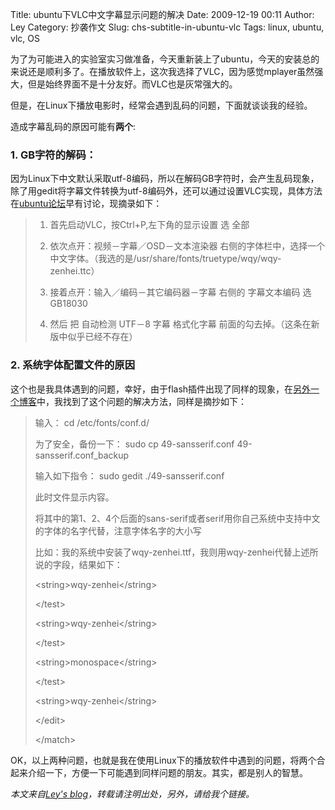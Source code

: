 Title: ubuntu下VLC中文字幕显示问题的解决
Date: 2009-12-19 00:11
Author: Ley
Category: 抄袭作文
Slug: chs-subtitle-in-ubuntu-vlc
Tags: linux, ubuntu, vlc, OS 

为了为可能进入的实验室实习做准备，今天重新装上了ubuntu，今天的安装总的来说还是顺利多了。在播放软件上，这次我选择了VLC，因为感觉mplayer虽然强大，但是始终界面不是十分友好。而VLC也是灰常强大的。

但是，在Linux下播放电影时，经常会遇到乱码的问题，下面就谈谈我的经验。

造成字幕乱码的原因可能有**两个**:

### 1. GB字符的解码：

因为Linux下中文默认采取utf-8编码，所以在解码GB字符时，会产生乱码现象，除了用gedit将字幕文件转换为utf-8编码外，还可以通过设置VLC实现，具体方法在[ubuntu论坛][]早有讨论，现摘录如下：

> 1. 首先启动VLC，按Ctrl+P,左下角的显示设置 选 全部
>
> 2. 依次点开：视频－字幕／OSD－文本渲染器
> 右侧的字体栏中，选择一个中文字体。（我选的是/usr/share/fonts/truetype/wqy/wqy-zenhei.ttc）
>
> 3. 接着点开：输入／编码－其它编码器－字幕 右侧的 字幕文本编码 选 GB18030
>
> 4. 然后 把 自动检测 UTF－8 字幕 格式化字幕
> 前面的勾去掉。（这条在新版中似乎已经不存在）

### 2. 系统字体配置文件的原因

这个也是我具体遇到的问题，幸好，由于flash插件出现了同样的现象，在[另外一个博客][]中，我找到了这个问题的解决方法，同样是摘抄如下：

> 输入： cd /etc/fonts/conf.d/
>
> 为了安全，备份一下： sudo cp 49-sansserif.conf 49-sansserif.conf\_backup
>
> 输入如下指令： sudo gedit ./49-sansserif.conf
>
> 此时文件显示内容。
>
> 将其中的第1、2、4个后面的sans-serif或者serif用你自己系统中支持中文的字体的名字代替，注意字体名字的大小写
>
> 比如：我的系统中安装了wqy-zenhei.ttf，我则用wqy-zenhei代替上述所说的字段，结果如下：
>
> <match target=”pattern”\>
>
> <test qual=”all” name=”family” compare=”not\_eq”\>
>
> <string\>wqy-zenhei\</string\>
>
> </test\>
>
> <test qual=”all” name=”family” compare=”not\_eq”\>
>
> <string\>wqy-zenhei\</string\>
>
> </test\>
>
> <test qual=”all” name=”family” compare=”not\_eq”\>
>
> <string\>monospace\</string\>
>
> </test\>
>
> <edit name=”family” mode=”append\_last”\>
>
> <string\>wqy-zenhei\</string\>
>
> </edit\>
>
> </match\>

</p>
OK，以上两种问题，也就是我在使用Linux下的播放软件中遇到的问题，将两个合起来介绍一下，方便一下可能遇到同样问题的朋友。其实，都是别人的智慧。

*本文来自[Ley's blog][]，转载请注明出处，另外，请给我个链接。*

  [ubuntu论坛]: http://forum.ubuntu.org.cn/viewtopic.php?f=74&t=201887&start=0
  [另外一个博客]: http://spiritfrog.javaeye.com/blog/194121
  [Ley's blog]: http://blog.imley.net/2009/12/19/chs-subtitle-in-ubuntu-vlc/ "Ley's blog"
